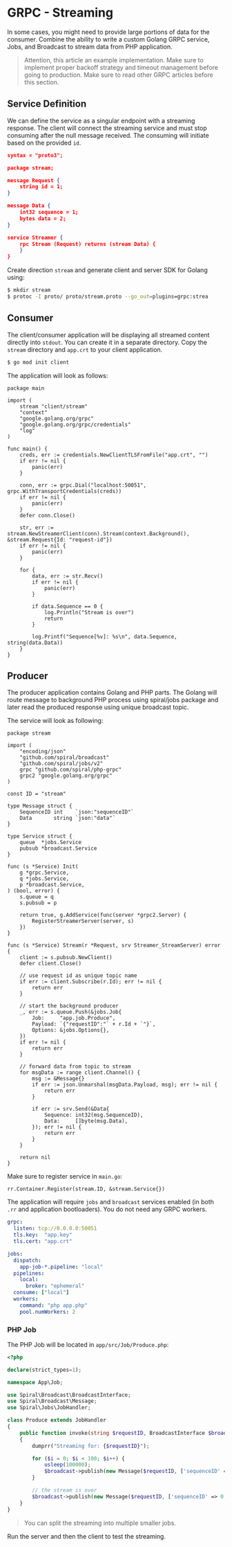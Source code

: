 # GRPC - Streaming
In some cases, you might need to provide large portions of data for the consumer. Combine the ability to write a custom
Golang GRPC service, Jobs, and Broadcast to stream data from PHP application.

> Attention, this article an example implementation. Make sure to implement proper backoff strategy and timeout management
> before going to production. Make sure to read other GRPC articles before this section.

## Service Definition
We can define the service as a singular endpoint with a streaming response. The client will connect the streaming
service and must stop consuming after the null message received. The consuming will initiate based on the provided `id`.

```json
syntax = "proto3";

package stream;

message Request {
    string id = 1;
}

message Data {
    int32 sequence = 1;
    bytes data = 2;
}

service Streamer {
    rpc Stream (Request) returns (stream Data) {
    }
}
```

Create direction `stream` and generate client and server SDK for Golang using:

```bash
$ mkdir stream
$ protoc -I proto/ proto/stream.proto --go_out=plugins=grpc:strea
```

## Consumer
The client/consumer application will be displaying all streamed content directly into `stdout`. You can create it in a
separate directory. Copy the `stream` directory and `app.crt` to your client application.

```bash
$ go mod init client
```

The application will look as follows:

```golang
package main

import (
	stream "client/stream"
	"context"
	"google.golang.org/grpc"
	"google.golang.org/grpc/credentials"
	"log"
)

func main() {
	creds, err := credentials.NewClientTLSFromFile("app.crt", "")
	if err != nil {
		panic(err)
	}

	conn, err := grpc.Dial("localhost:50051", grpc.WithTransportCredentials(creds))
	if err != nil {
		panic(err)
	}
	defer conn.Close()

	str, err := stream.NewStreamerClient(conn).Stream(context.Background(), &stream.Request{Id: "request-id"})
	if err != nil {
		panic(err)
	}

	for {
		data, err := str.Recv()
		if err != nil {
			panic(err)
		}

		if data.Sequence == 0 {
			log.Println("Stream is over")
			return
		}

		log.Printf("Sequence[%v]: %s\n", data.Sequence, string(data.Data))
	}
}
```

## Producer
The producer application contains Golang and PHP parts. The Golang will route message to background PHP process
using spiral/jobs package and later read the produced response using unique broadcast topic.

The service will look as following:

```golang
package stream

import (
	"encoding/json"
	"github.com/spiral/broadcast"
	"github.com/spiral/jobs/v2"
	grpc "github.com/spiral/php-grpc"
	grpc2 "google.golang.org/grpc"
)

const ID = "stream"

type Message struct {
	SequenceID int    `json:"sequenceID"`
	Data       string `json:"data"`
}

type Service struct {
	queue  *jobs.Service
	pubsub *broadcast.Service
}

func (s *Service) Init(
	g *grpc.Service,
	q *jobs.Service,
	p *broadcast.Service,
) (bool, error) {
	s.queue = q
	s.pubsub = p

	return true, g.AddService(func(server *grpc2.Server) {
		RegisterStreamerServer(server, s)
	})
}

func (s *Service) Stream(r *Request, srv Streamer_StreamServer) error {
	client := s.pubsub.NewClient()
	defer client.Close()

	// use request id as unique topic name
	if err := client.Subscribe(r.Id); err != nil {
		return err
	}

	// start the background producer
	_, err := s.queue.Push(&jobs.Job{
		Job:     "app.job.Produce",
		Payload: `{"requestID":"` + r.Id + `"}`,
		Options: &jobs.Options{},
	})
	if err != nil {
		return err
	}

	// forward data from topic to stream
	for msgData := range client.Channel() {
		msg := &Message{}
		if err := json.Unmarshal(msgData.Payload, msg); err != nil {
			return err
		}

		if err := srv.Send(&Data{
			Sequence: int32(msg.SequenceID),
			Data:     []byte(msg.Data),
		}); err != nil {
			return err
		}
	}

	return nil
}
```

Make sure to register service in `main.go`:

```golang
rr.Container.Register(stream.ID, &stream.Service{})
```

The application will require `jobs` and `broadcast` services enabled (in both `.rr` and application bootloaders).
You do not need any GRPC workers.

```yaml
grpc:
  listen: tcp://0.0.0.0:50051
  tls.key:  "app.key"
  tls.cert: "app.crt"

jobs:
  dispatch:
    app-job-*.pipeline: "local"
  pipelines:
    local:
      broker: "ephemeral"
  consume: ["local"]
  workers:
    command: "php app.php"
    pool.numWorkers: 2
```

### PHP Job
The PHP Job will be located in `app/src/Job/Produce.php`:

```php
<?php

declare(strict_types=1);

namespace App\Job;

use Spiral\Broadcast\BroadcastInterface;
use Spiral\Broadcast\Message;
use Spiral\Jobs\JobHandler;

class Produce extends JobHandler
{
    public function invoke(string $requestID, BroadcastInterface $broadcast)
    {
        dumprr("Streaming for: {$requestID}");

        for ($i = 0; $i < 100; $i++) {
            usleep(100000);
            $broadcast->publish(new Message($requestID, ['sequenceID' => $i + 1, 'data' => "DATA $i"]));
        }

        // the stream is over
        $broadcast->publish(new Message($requestID, ['sequenceID' => 0, 'data' => null]));
    }
}
```

> You can split the streaming into multiple smaller jobs.

Run the server and then the client to test the streaming.
